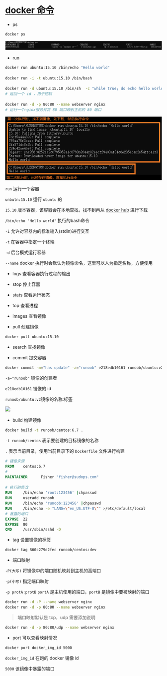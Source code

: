 # [docker 命令](http://www.runoob.com/docker/docker-command-manual.html)

- ps 

```bash
docker ps
```

![](./pic/ps.png)

- run

```bash
docker run ubuntu:15.10 /bin/echo "Hello world"

docker run -i -t ubuntu:15.10 /bin/bash

docker run -d ubuntu:15.10 /bin/sh  -c "while true; do echo hello world; sleep 1; done"
# 返回一个 id ，用于控制

docker run -d -p 80:80 --name webserver nginx
# 运行一个nginx服务并将 80 端口映射主机的 80 端口
```

![](./pic/ubuntu_hello_word.jpg)

```run``` 运行一个容器

```unbutn:15.10``` 运行 ```ubuntu``` 的 

```15.10``` 版本容器，该容器会在本地查找，找不到再从 [docker hub](https://hub.docker.com/_/ubuntu) 进行下载

```/bin/echo "Hello world"``` 执行的bash命令

```-i``` 允许对容器内的标准输入(stdin)进行交互

```-t``` 在容器中指定一个终端

```-d``` 后台模式运行容器

```--name``` docker 执行时会默认为镜像命名，这里可以人为指定名称，方便使用

- logs 查看容器执行过程的输出

- stop 停止容器

- stats 查看运行状态

- top 查看进程

- images 查看镜像

- pull 创建镜像 

```bash
docker pull ubuntu:15.10
```

- search 查找镜像

- commit 提交容器

```bash
docker commit -m="has update" -a="runoob" e218edb10161 runoob/ubuntu:v2
```

```-a="runoob"``` 镜像的创建者

```e218edb10161``` 镜像的 id

```runoob/ubuntu:v2```镜像的名称:标签

![](./pic/docker_commit.jpg)

- build 构建镜像

```bash
docker build -t runoob/centos:6.7 .
```

```-t runoob/centos``` 表示要创建的目标镜像的名称

```.``` 表示当前目录，使用当前目录下的 ```Dockerfile``` 文件进行构建

```Dockerfile
# 镜像来源
FROM    centos:6.7
# 
MAINTAINER      Fisher "fisher@sudops.com"

# 执行的修改
RUN     /bin/echo 'root:123456' |chpasswd
RUN     useradd runoob
RUN     /bin/echo 'runoob:123456' |chpasswd
RUN     /bin/echo -e "LANG=\"en_US.UTF-8\"" >/etc/default/local
# 暴露的端口
EXPOSE  22
EXPOSE  80
CMD     /usr/sbin/sshd -D
```

- tag 设置镜像的标签

```bash
docker tag 860c279d2fec runoob/centos:dev
```

- 端口映射

```-P(大写)``` 将镜像中的端口随机映射到主机的高端口

```-p(小写)``` 指定端口映射

```-p protA:protB``` ```portA``` 是主机使用的端口，```portB``` 是镜像中要被映射的端口

```bash
docker run -d -P --name webserver nginx
docker run -d -p 80:80 --name webserver nginx
```

> 端口映射默认是 tcp，udp 需要添加说明

```bash
docker run -d -p 80:80/udp --name webserver nginx
```

- port 可以查看映射情况

```bash
docker port docker_img_id 5000
```

```docker_img_id``` 在跑的 docker 镜像 id

```5000``` 该镜像中暴露的端口
